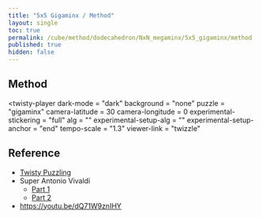 ```yaml
---
title: "5x5 Gigaminx / Method"
layout: single
toc: true
permalink: /cube/method/dodecahedron/NxN_megaminx/5x5_gigaminx/method
published: true
hidden: false
---
```

<!-- <div id="test"></div> -->

<head>
  <base target="_blank">
  <link
    rel   = "stylesheet"
    type  = "text/css"
    href  = "/assets/css/twisty/Dodecahedron/5x5_Gigaminx.css"
  >
  <script
    src   = "https://cdn.cubing.net/js/cubing/twisty"
    type  = "module"
    defer
  ></script>
</head>



## Method

<twisty-player
  dark-mode                 = "dark"
  background                = "none"
  puzzle                    = "gigaminx"
  camera-latitude           = 30
  camera-longitude          = 0
  experimental-stickering   = "full"
  alg                       = ""
  experimental-setup-alg    = ""
  experimental-setup-anchor = "end"
  tempo-scale               = "1.3"
  viewer-link               = "twizzle"
></twisty-player>



## Reference

- [Twisty Puzzling](https://youtu.be/irUnibyrA5s)
- Super Antonio Vivaldi
  - [Part 1](https://youtu.be/KAbs3Tewvww)
  - [Part 2](https://youtu.be/hxwtjhs5brU)
- <https://youtu.be/dQ71W9znIHY>
